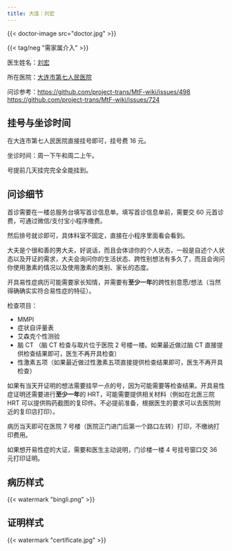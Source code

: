 ```yaml
---
title: 大连｜刘宏
---
```


{{< doctor-image src="doctor.jpg" >}}

{{< tag/neg "需家属介入" >}}

医生姓名：[刘宏](https://www.haodf.com/doctor/62704.html)

所在医院：[大连市第七人民医院](https://amap.com/place/B019B01AD1)

问诊参考：<https://github.com/project-trans/MtF-wiki/issues/498> <https://github.com/project-trans/MtF-wiki/issues/724>

## 挂号与坐诊时间

在大连市第七人民医院直接挂号即可，挂号费 16 元。

坐诊时间：周一下午和周二上午。

号提前几天挂完完全全能挂到。

## 问诊细节

首诊需要在一楼总服务台填写首诊信息单。填写首诊信息单前，需要交 60 元首诊费，可通过微信/支付宝小程序缴费。

然后排号就诊即可，具体科室不固定，直接在小程序里面看会看到。

大夫是个很和善的男大夫，好说话，而且会体谅你的个人状态，一般是自述个人状态以及开证的需求，大夫会询问你的生活状态、跨性别想法有多久了，而且会询问你使用激素的情况以及使用激素的类别、家长的态度。

开具易性症病历可能需要家长知情，并需要有**至少一年**的跨性别意愿/想法（当然得确确实实符合易性症的特征）。

检查项目：

- MMPI
- 症状自评量表
- 艾森克个性测验
- 脑 CT （脑 CT 检查与取片位于医院 2 号楼一楼。如果最近做过脑 CT 直接提供检查结果即可，医生不再开具检查）
- 性激素五项（如果最近做过性激素五项直接提供检查结果即可，医生不再开具检查）

如果有当天开证明的想法需要挂早一点的号，因为可能需要等检查结果。开具易性症证明还需要进行**至少一年**的 HRT，可能需要提供相关材料（例如在北医三院 HRT 可以提供购药截图的复印件。不必提前准备，根据医生的要求可以去医院附近的复印店打印）。

病历当天即可在医院 7 号楼（医院正门进门后第一个路口左转）打印，不缴纳打印费用。

如果想开易性症的大证，需要和医生主动说明，门诊楼一楼 4 号挂号窗口交 36 元打印证明。

## 病历样式

{{< watermark "bingli.png" >}}

## 证明样式

{{< watermark "certificate.jpg" >}}
